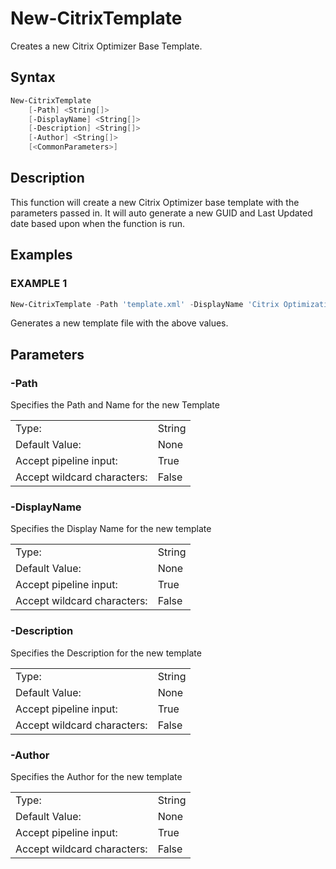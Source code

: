 # New-CitrixTemplate

Creates a new Citrix Optimizer Base Template.

## Syntax

```PowerShell
New-CitrixTemplate
    [-Path] <String[]>
    [-DisplayName] <String[]>
    [-Description] <String[]>
    [-Author] <String[]>
    [<CommonParameters>]
```
## Description

This function will create a new Citrix Optimizer base template with the parameters passed in. It will auto generate a new GUID and Last Updated date based upon when the function is run.

## Examples

### EXAMPLE 1

```PowerShell
New-CitrixTemplate -Path 'template.xml' -DisplayName 'Citrix Optimization Template' -Description 'This is a new Citrix Optimization template' -Author 'Dave Brett'
```

Generates a new template file with the above values.

## Parameters

### -Path

Specifies the Path and Name for the new Template

|  | |
|---|---|
| Type:    | String |
| Default Value: | None |
| Accept pipeline input: | True |
| Accept wildcard characters: | False |

### -DisplayName

Specifies the Display Name for the new template

|  | |
|---|---|
| Type:    | String |
| Default Value: | None |
| Accept pipeline input: | True |
| Accept wildcard characters: | False |

### -Description

Specifies the Description for the new template

|  | |
|---|---|
| Type:    | String |
| Default Value: | None |
| Accept pipeline input: | True |
| Accept wildcard characters: | False |

### -Author

Specifies the Author for the new template

|  | |
|---|---|
| Type:    | String |
| Default Value: | None |
| Accept pipeline input: | True |
| Accept wildcard characters: | False |
